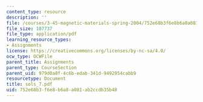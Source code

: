 ```yaml
---
content_type: resource
description: ''
file: /courses/3-45-magnetic-materials-spring-2004/752e68b3f6e8b6a8a081ab2ccdb35b48_sols_7.pdf
file_size: 107737
file_type: application/pdf
learning_resource_types:
- Assignments
license: https://creativecommons.org/licenses/by-nc-sa/4.0/
ocw_type: OCWFile
parent_title: Assignments
parent_type: CourseSection
parent_uid: 979d0a8f-4c6b-edab-341d-9492954cabb9
resourcetype: Document
title: sols_7.pdf
uid: 752e68b3-f6e8-b6a8-a081-ab2ccdb35b48
---
```

